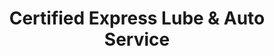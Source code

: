 ---
title: "Certified Express Lube & Auto Service"
url: /crestwood/certified-express-lube-und-auto-service/
shop: Autowerkstatt
---